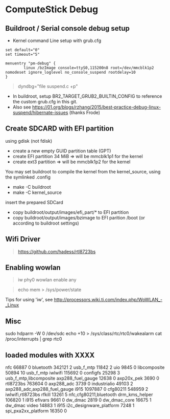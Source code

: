 # ComputeStick Debug #

## Buildroot / Serial console debug setup ##

* Kernel command Line setup with grub.cfg

```
set default="0"
set timeout="5"

menuentry "pm-debug" {
        linux /bzImage console=ttyS0,115200n8 root=/dev/mmcblk1p2 nomodeset ignore_loglevel no_console_suspend rootdelay=10
}
```

> dyndbg="file suspend.c +p"


* In buildroot, setup BR2_TARGET_GRUB2_BUILTIN_CONFIG to reference the custom grub.cfg in this git.
* Also see https://01.org/blogs/rzhang/2015/best-practice-debug-linux-suspend/hibernate-issues (thanks Frode)

## Create SDCARD with EFI partition ##

using gdisk (not fdisk)

* create a new empty GUID partition table (GPT)
* create EFI partition 34 MiB   => will be mmcblk1p1 for the kernel
* create ext3 partition		=> will be mmcblk1p2 for the kernel

You may set buildroot to compile the kernel from the kernel_source, using the symlinked .config

* make -C buildroot
* make -C kernel_source

insert the prepared SDCard

* copy buildroot/output/images/efi_part/* to EFI partition
* copy buildroot/output/images/bzimage to EFI parition /boot (or according to buildroot settings)


## Wifi Driver ##

> https://github.com/hadess/rtl8723bs

## Enabling wowlan ##

> iw phy0 wowlan enable any

> echo mem > /sys/power/state

Tips for using 'iw', see http://processors.wiki.ti.com/index.php/WoWLAN_-_Linux

## Misc ##

sudo hdparm -W 0 /dev/sdc
echo +10 > /sys/class/rtc/rtc0/wakealarm
cat /proc/interrupts | grep rtc0

## loaded modules with XXXX ##

nfc                    66887  0
bluetooth             342121  2
usb_f_mtp              11842  2
uio                     9845  0
libcomposite           50894  10 usb_f_mtp
iwlwifi               115692  0
configfs               25298  3 usb_f_mtp,libcomposite
axp288_fuel_gauge      12638  0
axp20x_pek              3690  0
rtl8723bs             763604  0
axp288_adc              3739  0
industrialio           49103  2 axp288_adc,axp288_fuel_gauge
i915                 1097887  0
cfg80211              548959  2 iwlwifi,rtl8723bs
rfkill                 13261  5 nfc,cfg80211,bluetooth
drm_kms_helper        106820  1 i915
efivars                 9661  0
dw_dmac                 2819  0
dw_dmac_core           16675  1 dw_dmac
video                  14883  1 i915
i2c_designware_platform     7248  1
spi_pxa2xx_platform    16350  0
